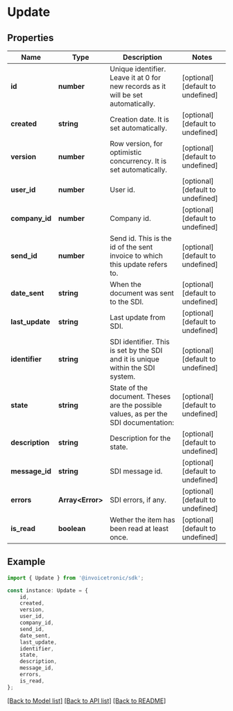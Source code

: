 # Update


## Properties

Name | Type | Description | Notes
------------ | ------------- | ------------- | -------------
**id** | **number** | Unique identifier. Leave it at 0 for new records as it will be set automatically. | [optional] [default to undefined]
**created** | **string** | Creation date. It is set automatically. | [optional] [default to undefined]
**version** | **number** | Row version, for optimistic concurrency. It is set automatically. | [optional] [default to undefined]
**user_id** | **number** | User id. | [optional] [default to undefined]
**company_id** | **number** | Company id. | [optional] [default to undefined]
**send_id** | **number** | Send id. This is the id of the sent invoice to which this update refers to. | [optional] [default to undefined]
**date_sent** | **string** | When the document was sent to the SDI. | [optional] [default to undefined]
**last_update** | **string** | Last update from SDI. | [optional] [default to undefined]
**identifier** | **string** | SDI identifier. This is set by the SDI and it is unique within the SDI system. | [optional] [default to undefined]
**state** | **string** | State of the document. Theses are the possible values, as per the SDI documentation: | [optional] [default to undefined]
**description** | **string** | Description for the state. | [optional] [default to undefined]
**message_id** | **string** | SDI message id. | [optional] [default to undefined]
**errors** | **Array&lt;Error&gt;** | SDI errors, if any. | [optional] [default to undefined]
**is_read** | **boolean** | Wether the item has been read at least once. | [optional] [default to undefined]

## Example

```typescript
import { Update } from '@invoicetronic/sdk';

const instance: Update = {
    id,
    created,
    version,
    user_id,
    company_id,
    send_id,
    date_sent,
    last_update,
    identifier,
    state,
    description,
    message_id,
    errors,
    is_read,
};
```

[[Back to Model list]](../README.md#documentation-for-models) [[Back to API list]](../README.md#documentation-for-api-endpoints) [[Back to README]](../README.md)
